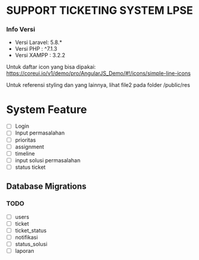 # SUPPORT TICKETING SYSTEM LPSE

### Info Versi
* Versi Laravel: 5.8.*
* Versi PHP    : ^7.1.3
* Versi XAMPP  : 3.2.2

Untuk daftar icon yang bisa dipakai: https://coreui.io/v1/demo/pro/AngularJS_Demo/#!/icons/simple-line-icons

Untuk referensi styling dan yang lainnya, lihat file2 pada folder /public/res

# System Feature

- [ ] Login
- [ ] Input permasalahan
- [ ] prioritas
- [ ] assignment
- [ ] timeline
- [ ] input solusi permasalahan
- [ ] status ticket

## Database Migrations

### TODO
- [ ] users
- [ ] ticket
- [ ] ticket_status
- [ ] notifikasi
- [ ] status_solusi
- [ ] laporan
